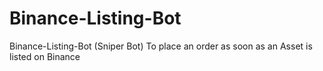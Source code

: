 # Binance-Listing-Bot
Binance-Listing-Bot (Sniper Bot) To place an order as soon as an Asset is listed on Binance
